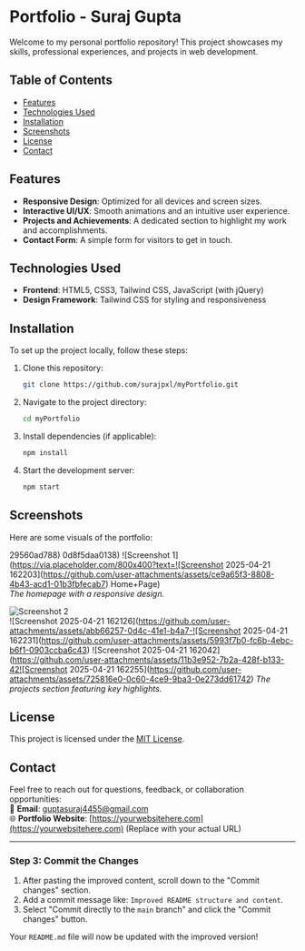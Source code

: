 # Portfolio - Suraj Gupta

Welcome to my personal portfolio repository! This project showcases my skills, professional experiences, and projects in web development.

## Table of Contents
- [Features](#features)
- [Technologies Used](#technologies-used)
- [Installation](#installation)
- [Screenshots](#screenshots)
- [License](#license)
- [Contact](#contact)

## Features
- **Responsive Design**: Optimized for all devices and screen sizes.
- **Interactive UI/UX**: Smooth animations and an intuitive user experience.
- **Projects and Achievements**: A dedicated section to highlight my work and accomplishments.
- **Contact Form**: A simple form for visitors to get in touch.

## Technologies Used
- **Frontend**: HTML5, CSS3, Tailwind CSS, JavaScript (with jQuery)
- **Design Framework**: Tailwind CSS for styling and responsiveness

## Installation
To set up the project locally, follow these steps:

1. Clone this repository:
    ```bash
    git clone https://github.com/surajpxl/myPortfolio.git
    ```
2. Navigate to the project directory:
    ```bash
    cd myPortfolio
    ```
3. Install dependencies (if applicable):
    ```bash
    npm install
    ```
4. Start the development server:
    ```bash
    npm start
    ```

## Screenshots
Here are some visuals of the portfolio:

29560ad788)
0d8f5daa0138)
![Screenshot 1](https://via.placeholder.com/800x400?text=![Screenshot 2025-04-21 162203](https://github.com/user-attachments/assets/ce9a65f3-8808-4b43-acd1-01b3fbfecab7)
Home+Page)  
*The homepage with a responsive design.*

![Screenshot 2](https://via.placeholder.com/800x400?text=Projects+Section)  
![Screenshot 2025-04-21 162126](https://github.com/user-attachments/assets/abb66257-0d4c-41e1-b4a7-![Screenshot 2025-04-21 162231](https://github.com/user-attachments/assets/5993f7b0-fc6b-4ebc-b6f1-0903ccba6c43)
![Screenshot 2025-04-21 162042](https://github.com/user-attachments/assets/11b3e952-7b2a-428f-b133-42![Screenshot 2025-04-21 162255](https://github.com/user-attachments/assets/725816e0-0c60-4ce9-9ba3-0e273dd61742)
*The projects section featuring key highlights.*

## License
This project is licensed under the [MIT License](LICENSE).

## Contact
Feel free to reach out for questions, feedback, or collaboration opportunities:  
📧 **Email**: [guptasuraj4455@gmail.com](mailto:guptasuraj4455@gmail.com)  
🌐 **Portfolio Website**: [https://yourwebsitehere.com](https://yourwebsitehere.com) (Replace with your actual URL)

---

### Step 3: Commit the Changes
1. After pasting the improved content, scroll down to the "Commit changes" section.
2. Add a commit message like: `Improved README structure and content`.
3. Select "Commit directly to the `main` branch" and click the "Commit changes" button.

Your `README.md` file will now be updated with the improved version!
